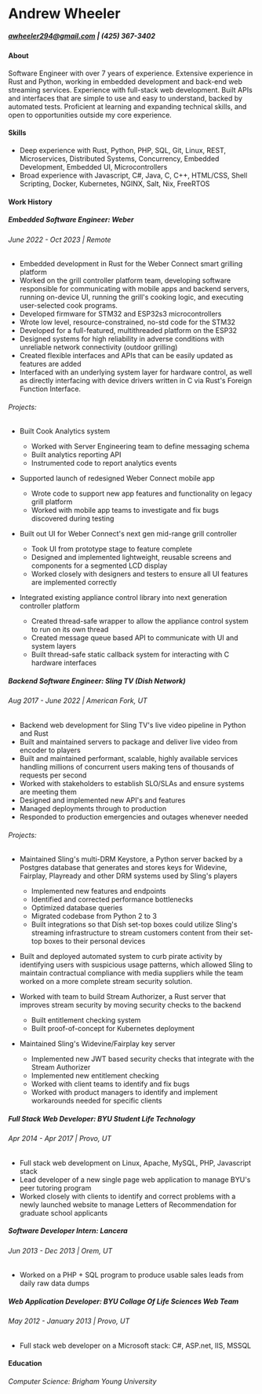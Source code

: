 # Andrew Wheeler
##### awheeler294@gmail.com | (425) 367-3402

#### About
Software Engineer with over 7 years of experience. 
Extensive experience in Rust and Python, working in embedded development and back-end web streaming services. 
Experience with full-stack web development. 
Built APIs and interfaces that are simple to use and easy to understand, backed by automated tests. 
Proficient at learning and expanding technical skills, and open to opportunities outside my core experience.

#### Skills

* Deep experience with Rust, Python, PHP, SQL, Git, Linux, REST, Microservices, Distributed Systems, Concurrency, Embedded Development, Embedded UI, Microcontrollers
* Broad experience with Javascript, C#, Java, C, C++, HTML/CSS, Shell Scripting, Docker, Kubernetes, NGINX, Salt, Nix, FreeRTOS 

#### Work History

##### Embedded Software Engineer: Weber
###### June 2022 - Oct 2023 | Remote

- Embedded development in Rust for the Weber Connect smart grilling platform
- Worked on the grill controller platform team, developing software responsible for communicating with mobile apps and backend servers, running on-device UI, running the grill's cooking logic, and executing user-selected cook programs. 
- Developed firmware for STM32 and ESP32s3 microcontrollers
- Wrote low level, resource-constrained, no-std code for the STM32
- Developed for a full-featured, multithreaded platform on the ESP32
- Designed systems for high reliability in adverse conditions with unreliable network connectivity (outdoor grilling)
- Created flexible interfaces and APIs that can be easily updated as features are added
- Interfaced with an underlying system layer for hardware control, as well as directly interfacing with device drivers written in C via Rust's Foreign Function Interface.

###### Projects:

* Built Cook Analytics system
    * Worked with Server Engineering team to define messaging schema
    * Built analytics reporting API
    * Instrumented code to report analytics events

* Supported launch of redesigned Weber Connect mobile app
    * Wrote code to support new app features and functionality on legacy grill platform
    * Worked with mobile app teams to investigate and fix bugs discovered during testing

* Built out UI for Weber Connect's next gen mid-range grill controller
    * Took UI from prototype stage to feature complete
    * Designed and implemented lightweight, reusable screens and components for a segmented LCD display
    * Worked closely with designers and testers to ensure all UI features are implemented correctly

* Integrated existing appliance control library into next generation controller platform
    * Created thread-safe wrapper to allow the appliance control system to run on its own thread
    * Created message queue based API to communicate with UI and system layers
    * Built thread-safe static callback system for interacting with C hardware interfaces

##### Backend Software Engineer: Sling TV (Dish Network)
###### Aug 2017 - June 2022 | American Fork, UT

- Backend web development for Sling TV's live video pipeline in Python and Rust
- Built and maintained servers to package and deliver live video from encoder to players
- Built and maintained performant, scalable, highly available services handling millions of concurrent users making tens of thousands of requests per second
- Worked with stakeholders to establish SLO/SLAs and ensure systems are meeting them
- Designed and implemented new API's and features
- Managed deployments through to production
- Responded to production emergencies and outages whenever needed

###### Projects:

* Maintained Sling's multi-DRM Keystore, a Python server backed by a Postgres database that generates and stores keys for Widevine, Fairplay, Playready and other DRM systems used by Sling's players
   * Implemented new features and endpoints
   * Identified and corrected performance bottlenecks
   * Optimized database queries
   * Migrated codebase from Python 2 to 3 
   * Built integrations so that Dish set-top boxes could utilize Sling's streaming infrastructure to stream customers content from their set-top boxes to their personal devices

* Built and deployed automated system to curb pirate activity by identifying users with suspicious usage patterns, which allowed Sling to maintain contractual compliance with media suppliers while the team worked on a more complete stream security solution.

* Worked with team to build Stream Authorizer, a Rust server that improves stream security by moving security checks to the backend
   * Built entitlement checking system
   * Built proof-of-concept for Kubernetes deployment

* Maintained Sling's Widevine/Fairplay key server
   * Implemented new JWT based security checks that integrate with the Stream Authorizer
   * Implemented new entitlement checking
   * Worked with client teams to identify and fix bugs
   * Worked with product managers to identify and implement workarounds needed for specific clients

##### Full Stack Web Developer: BYU Student Life Technology
###### Apr 2014 - Apr 2017 | Provo, UT

* Full stack web development on Linux, Apache, MySQL, PHP, Javascript stack
* Lead developer of a new single page web application to manage BYU's peer tutoring program
* Worked closely with clients to identify and correct problems with a newly launched website to manage Letters of Recommendation for graduate school applicants

##### Software Developer Intern: Lancera
###### Jun 2013 - Dec 2013 | Orem, UT

* Worked on a PHP + SQL program to produce usable sales leads from daily raw data dumps

##### Web Application Developer: BYU Collage Of Life Sciences Web Team 
###### May 2012 - January 2013 | Provo, UT

* Full stack web developer on a Microsoft stack: C#, ASP.net, IIS, MSSQL

#### Education
###### Computer Science: Brigham Young University
